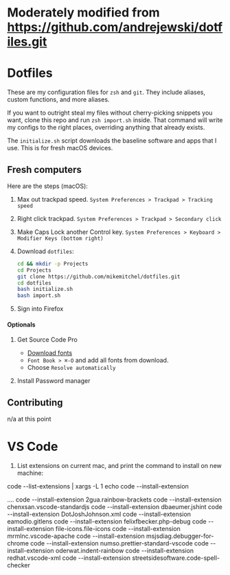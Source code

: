 # Moderately modified from https://github.com/andrejewski/dotfiles.git

# Dotfiles

These are my configuration files for `zsh` and `git`.
They include aliases, custom functions, and more aliases.

If you want to outright steal my files without cherry-picking snippets you want,
clone this repo and run `zsh import.sh` inside. That command will write my
configs to the right places, overriding anything that already exists.

The `initialize.sh` script downloads the baseline software and apps
that I use. This is for fresh macOS devices.

## Fresh computers

Here are the steps (macOS):

1. Max out trackpad speed. `System Preferences > Trackpad > Tracking speed`
1. Right click trackpad. `System Preferences > Trackpad > Secondary click`
1. Make Caps Lock another Control key. `System Preferences > Keyboard > Modifier Keys (bottom right)`
1. Download `dotfiles`:

    ```sh
    cd && mkdir -p Projects
    cd Projects
    git clone https://github.com/mikemitchel/dotfiles.git
    cd dotfiles
    bash initialize.sh
    bash import.sh
    ```

1. Sign into Firefox

#### Optionals

1. Get Source Code Pro
    - [Download fonts](https://github.com/tonsky/FiraCode)
    - `Font Book > ⌘-O` and add all fonts from download.
    - Choose `Resolve automatically`

1. Install Password manager

## Contributing

n/a at this point

# VS Code
1. List extensions on current mac, and print the command to install on new machine:

code --list-extensions | xargs -L 1 echo code --install-extension

....
code --install-extension 2gua.rainbow-brackets
code --install-extension chenxsan.vscode-standardjs
code --install-extension dbaeumer.jshint
code --install-extension DotJoshJohnson.xml
code --install-extension eamodio.gitlens
code --install-extension felixfbecker.php-debug
code --install-extension file-icons.file-icons
code --install-extension mrmlnc.vscode-apache
code --install-extension msjsdiag.debugger-for-chrome
code --install-extension numso.prettier-standard-vscode
code --install-extension oderwat.indent-rainbow
code --install-extension redhat.vscode-xml
code --install-extension streetsidesoftware.code-spell-checker

